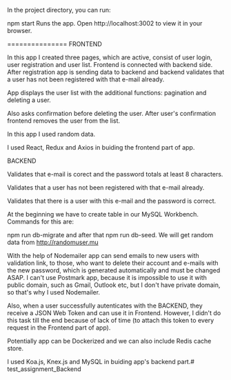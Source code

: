 In the project directory, you can run:

npm start
Runs the app.
Open http://localhost:3002 to view it in your browser.

===============
FRONTEND

In this app I created three pages, which are active, consist of user login, user registration and user list. Frontend is connected with backend side. After registration app is sending data to backend and backend validates that a user has not been registered with that e-mail already.

App displays the user list with the additional functions: pagination and deleting a user.

Also asks confirmation before deleting the user. After user's confirmation frontend removes the user from the list.

In this app I used random data.

I used React, Redux and Axios in buiding the frontend part of app.

BACKEND

Validates that e-mail is corect and the password totals at least 8 characters.

Validates that a user has not been registered with that e-mail already.

Validates that there is a user with this e-mail and the password is correct.

At the beginning we have to create table in our MySQL Workbench. Commands for this are:

npm run db-migrate and after that npm run db-seed. We will get random data from http://randomuser.mu

With the help of Nodemailer app can send emails to new users with validation link, to those, who want to delete their account and e-mails with the new password, which is generated automatically and must be changed ASAP. I can't use Postmark app, because it is impossible to use it with public domain, such as Gmail, Outlook etc, but I don't have private domain, so that's why I used Nodemailer.

Also, when a user successfully autenticates with the BACKEND, they receive a JSON Web Token and can use it in Frontend. However, I didn't do this task till the end because of lack of time (to attach this token to every request in the Frontend part of app).

Potentially app can be Dockerized and we can also include Redis cache store.

I used Koa.js, Knex.js and MySQL in buiding app's backend part.# test_assignment_Backend
